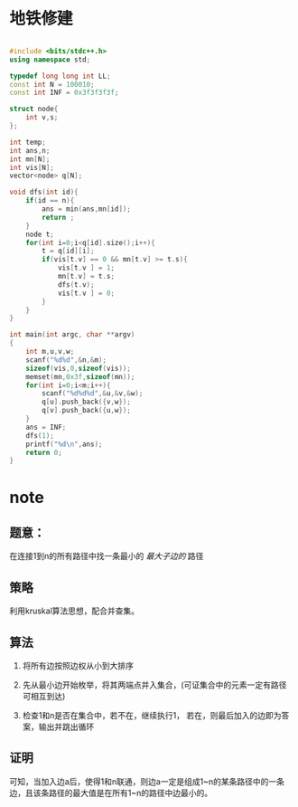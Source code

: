 
# 地铁修建

```c++

#include <bits/stdc++.h>
using namespace std;

typedef long long int LL;
const int N = 100010;
const int INF = 0x3f3f3f3f;

struct node{
	int v,s;
}; 

int temp;
int ans,n;
int mn[N];
int vis[N];
vector<node> q[N];

void dfs(int id){
	if(id == n){
		ans = min(ans,mn[id]);
		return ;  
	}
	node t;
	for(int i=0;i<q[id].size();i++){
		t = q[id][i];
		if(vis[t.v] == 0 && mn[t.v] >= t.s){
			vis[t.v ] = 1;
			mn[t.v] = t.s;
			dfs(t.v);
			vis[t.v ] = 0;	
		}
	}
}

int main(int argc, char **argv)
{
	int m,u,v,w;
	scanf("%d%d",&n,&m);
	sizeof(vis,0,sizeof(vis));
	memset(mn,0x3f,sizeof(mn));
	for(int i=0;i<m;i++){
		scanf("%d%d%d",&u,&v,&w);
		q[u].push_back({v,w});
		q[v].push_back({u,w});
	}
	ans = INF;
	dfs(1);
	printf("%d\n",ans);
    return 0; 
}

```

# note

## 题意：

在连接1到n的所有路径中找一条最小的 *最大子边的* 路径

## 策略

利用kruskal算法思想，配合并查集。

## 算法

1. 将所有边按照边权从小到大排序 

2. 先从最小边开始枚举，将其两端点并入集合，(可证集合中的元素一定有路径可相互到达)

3. 检查1和n是否在集合中，若不在，继续执行1， 若在，则最后加入的边即为答案，输出并跳出循环

## 证明

可知，当加入边a后，使得1和n联通，则边a一定是组成1~n的某条路径中的一条边，且该条路径的最大值是在所有1~n的路径中边最小的。
